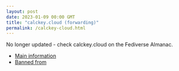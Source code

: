 ```yaml
---
layout: post
date: 2023-01-09 00:00 GMT
title: "calckey.cloud (forwarding)"
permalink: /calckey-cloud.html
---
```


No longer updated - check calckey.cloud on the Fediverse Almanac.

* [Main information](https://www.fediversealmanac.com/api/v1/instances/calckey.cloud)
* [Banned from](https://www.fediversealmanac.com/api/v1/instances/calckey.cloud/banned_from)

